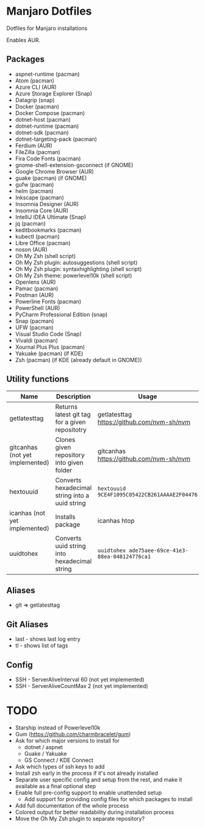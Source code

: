 # Manjaro Dotfiles

Dotfiles for Manjaro installations

Enables AUR.

## Packages

- aspnet-runtime (pacman)
- Atom (pacman)
- Azure CLI (AUR)
- Azure Storage Explorer (Snap)
- Datagrip (snap)
- Docker (pacman)
- Docker Compose (pacman)
- dotnet-host (pacman)
- dotnet-runtime (pacman)
- dotnet-sdk (pacman)
- dotnet-targeting-pack (pacman)
- Ferdium (AUR)
- FileZilla (pacman)
- Fira Code Fonts (pacman)
- gnome-shell-extension-gsconnect (if GNOME)
- Google Chrome Browser (AUR)
- guake (pacman) (if GNOME)
- gufw (pacman)
- helm (pacman)
- Inkscape (pacman)
- Insomnia Designer (AUR)
- Insomnia Core (AUR)
- IntelliJ IDEA Ultimate (Snap)
- jq (pacman)
- keditbookmarks (pacman)
- kubectl (pacman)
- Libre Office (pacman)
- noson (AUR)
- Oh My Zsh (shell script)
- Oh My Zsh plugin: autosuggestions (shell script)
- Oh My Zsh plugin: syntaxhighlighting (shell script)
- Oh My Zsh theme: powerlevel10k (shell script)
- Openlens (AUR)
- Pamac (pacman)
- Postman (AUR)
- Powerline Fonts (pacman)
- PowerShell (AUR)
- PyCharm Professional Edition (snap)
- Snap (pacman)
- UFW (pacman)
- Visual Studio Code (Snap)
- Vivaldi (pacman)
- Xournal Plus Plus (pacman)
- Yakuake (pacman) (if KDE)
- Zsh (pacman) (if KDE (already default in GNOME))


## Utility functions

| Name                            | Description                                    | Usage                                            |
|---------------------------------|------------------------------------------------|--------------------------------------------------|
| getlatesttag                    | Returns latest git tag for a given repositotry | getlatesttag https://github.com/nvm-sh/nvm       |
| gitcanhas (not yet implemented) | Clones given repository into given folder      | gitcanhas https://github.com/nvm-sh/nvm          |
| hextouuid                       | Converts hexadecimal string into a uuid string | `hextouuid 9CE4F1095C05422CB261AAAAE2F04476`     |
| icanhas (not yet implemented)   | Installs package                               | icanhas htop                                     |
| uuidtohex                       | Converts uuid string into hexadecimal string   | `uuidtohex ade75aee-69ce-41e3-88ea-048124776ca1` |


## Aliases
- glt => getlatesttag

## Git Aliases
- last - shows last log entry
- tl - shows list of tags

## Config
- SSH - ServerAliveInterval 60 (not yet implemented)
- SSH - ServerAliveCountMax 2 (not yet implemented)


# TODO
- Starship instead of Powerlevel10k
- Gum (https://github.com/charmbracelet/gum)
- Ask for which major versions to install for
  - dotnet / aspnet
  - Guake / Yakuake
  - GS Connect / KDE Connect
- Ask which types of ssh keys to add
- Install zsh early in the process if it's not already installed
- Separate user specific config and setup from the rest, and make it available as a final optional step
- Enable full pre-config support to enable unattended setup
  - Add support for providing config files for which packages to install
- Add full documentation of the whole process
- Colored output for better readability during installation process
- Move the Oh My Zsh plugin to separate repository?
